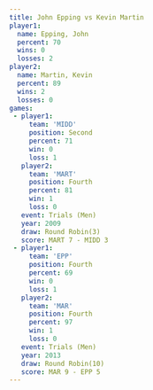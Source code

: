 ```yaml
---
title: John Epping vs Kevin Martin
player1:             
  name: Epping, John 
  percent: 70        
  wins: 0            
  losses: 2          
player2:             
  name: Martin, Kevin
  percent: 89        
  wins: 2            
  losses: 0          
games:
 - player1:          
     team: 'MIDD'    
     position: Second
     percent: 71     
     win: 0          
     loss: 1         
   player2:          
     team: 'MART'    
     position: Fourth
     percent: 81     
     win: 1          
     loss: 0         
   event: Trials (Men)   
   year: 2009            
   draw: Round Robin(3)  
   score: MART 7 - MIDD 3
 - player1:          
     team: 'EPP'     
     position: Fourth
     percent: 69     
     win: 0          
     loss: 1         
   player2:          
     team: 'MAR'     
     position: Fourth
     percent: 97     
     win: 1          
     loss: 0         
   event: Trials (Men)  
   year: 2013           
   draw: Round Robin(10)
   score: MAR 9 - EPP 5 
---
```

